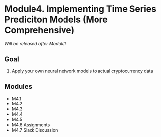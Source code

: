 # Module4. Implementing Time Series Prediciton Models (More Comprehensive)

*Will be released after Module1*

## Goal
1. Apply your own neural network models to actual cryptocurrency data
## Modules
- M4.1
- M4.2 
- M4.3 
- M4.4 
- M4.5
- M4.6 Assignments
- M4.7 Slack Discussion